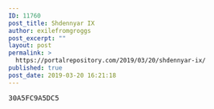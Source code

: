 ```yaml
---
ID: 11760
post_title: Shdennyar IX
author: exilefromgroggs
post_excerpt: ""
layout: post
permalink: >
  https://portalrepository.com/2019/03/20/shdennyar-ix/
published: true
post_date: 2019-03-20 16:21:18
---
```

<pre>30A5FC9A5DC5</pre>